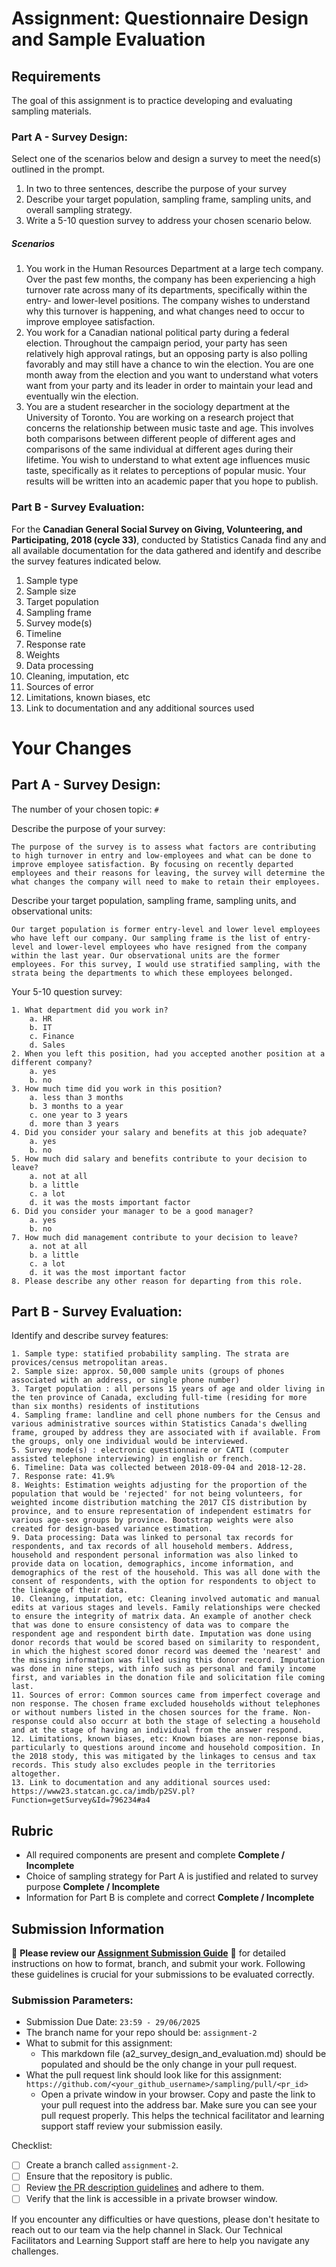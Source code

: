 # Assignment: Questionnaire Design and Sample Evaluation

## Requirements

The goal of this assignment is to practice developing and evaluating sampling materials.

### Part A - Survey Design:

Select one of the scenarios below and design a survey to meet the need(s) outlined in the prompt.

1.	In two to three sentences, describe the purpose of your survey
2.	Describe your target population, sampling frame, sampling units, and overall sampling strategy.
3.	Write a 5-10 question survey to address your chosen scenario below.

##### Scenarios
1.	You work in the Human Resources Department at a large tech company. Over the past few months, the company has been experiencing a high turnover rate across many of its departments, specifically within the entry- and lower-level positions. The company wishes to understand why this turnover is happening, and what changes need to occur to improve employee satisfaction.
2.	You work for a Canadian national political party during a federal election. Throughout the campaign period, your party has seen relatively high approval ratings, but an opposing party is also polling favorably and may still have a chance to win the election. You are one month away from the election and you want to understand what voters want from your party and its leader in order to maintain your lead and eventually win the election.
3.	You are a student researcher in the sociology department at the University of Toronto. You are working on a research project that concerns the relationship between music taste and age. This involves both comparisons between different people of different ages and comparisons of the same individual at different ages during their lifetime. You wish to understand to what extent age influences music taste, specifically as it relates to perceptions of popular music. Your results will be written into an academic paper that you hope to publish.

### Part B - Survey Evaluation:

For the **Canadian General Social Survey on Giving, Volunteering, and Participating, 2018 (cycle 33)**, conducted by Statistics Canada find any and all available documentation for the data gathered and identify and describe the survey features indicated below.

1. Sample type
2. Sample size
3. Target population
4. Sampling frame
5. Survey mode(s) 
6. Timeline
7. Response rate
8. Weights
9. Data processing
10. Cleaning, imputation, etc
11. Sources of error
12. Limitations, known biases, etc
13. Link to documentation and any additional sources used


# Your Changes

## Part A - Survey Design: 

The number of your chosen topic: `#`

Describe the purpose of your survey:
```
The purpose of the survey is to assess what factors are contributing to high turnover in entry and low-employees and what can be done to improve employee satisfaction. By focusing on recently departed employees and their reasons for leaving, the survey will determine the what changes the company will need to make to retain their employees.
```

Describe your target population, sampling frame, sampling units, and observational units:
```
Our target population is former entry-level and lower level employees who have left our company. Our sampling frame is the list of entry-level and lower-level employees who have resigned from the company within the last year. Our observational units are the former employees. For this survey, I would use stratified sampling, with the strata being the departments to which these employees belonged. 
```

Your 5-10 question survey:
```
1. What department did you work in?
    a. HR
    b. IT
    c. Finance
    d. Sales
2. When you left this position, had you accepted another position at a different company?
    a. yes
    b. no
3. How much time did you work in this position?
    a. less than 3 months
    b. 3 months to a year
    c. one year to 3 years
    d. more than 3 years
4. Did you consider your salary and benefits at this job adequate?
    a. yes
    b. no
5. How much did salary and benefits contribute to your decision to leave?
    a. not at all
    b. a little
    c. a lot
    d. it was the mosts important factor
6. Did you consider your manager to be a good manager?
    a. yes
    b. no
7. How much did management contribute to your decision to leave?
    a. not at all
    b. a little
    c. a lot
    d. it was the most important factor
8. Please describe any other reason for departing from this role.
```

## Part B - Survey Evaluation:

Identify and describe survey features:

```
1. Sample type: statified probability sampling. The strata are provices/census metropolitan areas.
2. Sample size: approx. 50,000 sample units (groups of phones associated with an address, or single phone number)
3. Target population : all persons 15 years of age and older living in the ten province of Canada, excluding full-time (residing for more than six months) residents of institutions
4. Sampling frame: landline and cell phone numbers for the Census and various administrative sources within Statistics Canada's dwelling frame, grouped by address they are associated with if available. From the groups, only one individual would be interviewed.
5. Survey mode(s) : electronic questionnaire or CATI (computer assisted telephone interviewing) in english or french.
6. Timeline: Data was collected between 2018-09-04 and 2018-12-28.
7. Response rate: 41.9%
8. Weights: Estimation weights adjusting for the proportion of the population that would be 'rejected' for not being volunteers, for weighted income distribution matching the 2017 CIS distribution by province, and to ensure representation of independent estimatrs for various age-sex groups by province. Bootstrap weights were also created for design-based variance estimation.
9. Data processing: Data was linked to personal tax records for respondents, and tax records of all household members. Address, household and respondent personal information was also linked to provide data on location, demographics, income information, and demographics of the rest of the household. This was all done with the consent of respondents, with the option for respondents to object to the linkage of their data.
10. Cleaning, imputation, etc: Cleaning involved automatic and manual edits at various stages and levels. Family relationships were checked to ensure the integrity of matrix data. An example of another check that was done to ensure consistency of data was to compare the respondent age and respondent birth date. Imputation was done using donor records that would be scored based on similarity to respondent, in which the highest scored donor record was deemed the 'nearest' and the missing information was filled using this donor record. Imputation was done in nine steps, with info such as personal and family income first, and variables in the donation file and solicitation file coming last.
11. Sources of error: Common sources came from imperfect coverage and non response. The chosen frame excluded households without telephones or without numbers listed in the chosen sources for the frame. Non-response could also occurr at both the stage of selecting a household and at the stage of having an individual from the answer respond. 
12. Limitations, known biases, etc: Known biases are non-reponse bias, particularly to questions around income and household composition. In the 2018 stody, this was mitigated by the linkages to census and tax records. This study also excludes people in the territories altogether. 
13. Link to documentation and any additional sources used: https://www23.statcan.gc.ca/imdb/p2SV.pl?Function=getSurvey&Id=796234#a4
```

## Rubric

-	All required components are present and complete **Complete / Incomplete**
-	Choice of sampling strategy for Part A is justified and related to survey purpose **Complete / Incomplete**
-	Information for Part B is complete and correct **Complete / Incomplete**

## Submission Information

🚨 **Please review our [Assignment Submission Guide](https://github.com/UofT-DSI/onboarding/blob/main/onboarding_documents/submissions.md)** 🚨 for detailed instructions on how to format, branch, and submit your work. Following these guidelines is crucial for your submissions to be evaluated correctly.

### Submission Parameters:
* Submission Due Date: `23:59 - 29/06/2025`
* The branch name for your repo should be: `assignment-2`
* What to submit for this assignment:
    * This markdown file (a2_survey_design_and_evaluation.md) should be populated and should be the only change in your pull request.
* What the pull request link should look like for this assignment: `https://github.com/<your_github_username>/sampling/pull/<pr_id>`
    * Open a private window in your browser. Copy and paste the link to your pull request into the address bar. Make sure you can see your pull request properly. This helps the technical facilitator and learning support staff review your submission easily.

Checklist:
- [ ] Create a branch called `assignment-2`.
- [ ] Ensure that the repository is public.
- [ ] Review [the PR description guidelines](https://github.com/UofT-DSI/onboarding/blob/main/onboarding_documents/submissions.md#guidelines-for-pull-request-descriptions) and adhere to them.
- [ ] Verify that the link is accessible in a private browser window.

If you encounter any difficulties or have questions, please don't hesitate to reach out to our team via the help channel in Slack. Our Technical Facilitators and Learning Support staff are here to help you navigate any challenges.

